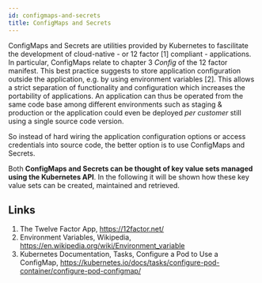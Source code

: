 ```yaml
---
id: configmaps-and-secrets
title: ConfigMaps and Secrets
---
```


ConfigMaps and Secrets are utilities provided by Kubernetes to fascilitate the development of cloud-native - or 12 factor [1] compliant - applications. In particular, ConfigMaps relate to chapter 3 *Config* of the 12 factor manifest. This best practice suggests to store application configuration outside the application, e.g. by using environment variables [2]. This allows a strict separation of functionality and configuration which increases the portability of applications. An application can thus be operated from the same code base among different environments such as staging & production or the application could even be deployed *per customer* still using a single source code version.

So instead of hard wiring the application configuration options or access credentials into source code, the better option is to use ConfigMaps and Secrets.

Both **ConfigMaps and Secrets can be thought of key value sets managed using the Kubernetes API**. In the following it will be shown how these key value sets can be created, maintained and retrieved.

## Links

1. The Twelve Factor App, https://12factor.net/
2. Environment Variables, Wikipedia, https://en.wikipedia.org/wiki/Environment_variable
3. Kubernetes Documentation, Tasks, Configure a Pod to Use a ConfigMap, https://kubernetes.io/docs/tasks/configure-pod-container/configure-pod-configmap/